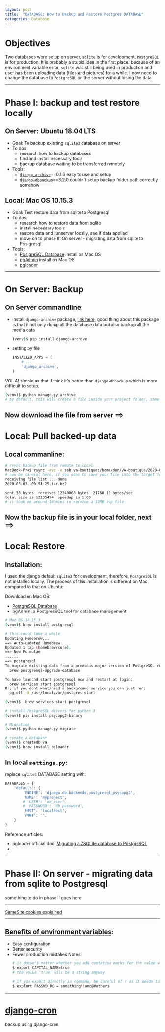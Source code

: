 ```yaml
---
layout: post
title:  "DATABASE: How to Backup and Restore Postgres DATABASE"
categories: Database
---
```

# Objectives
Two databases were setup on server, `sqlite` is for development, `PostgreSQL` is for production. It is probably a stupid idea in the first place: because of an environment variable error, `sqlite` was still being used in production and user has been uploading data (files and pictures) for a while. I now need to change the database to `PostgreSQL` on the server without losing the data.

---

# Phase I: backup and test restore locally
## **On Server**: Ubuntu 18.04 LTS  
* Goal: To backup exisiting `sqlite3` database on server
* To dos:
    * research how to backup databases 
    * find and install necessary tools
    * backup database waiting to be transferred remotely
* Tools: 
    * [`django-archive`](https://pypi.org/project/django-archive/)==0.1.6 easy to use and setup
    * <s>[`django-dbbackup`](https://pypi.org/project/django-dbbackup/)==3.2.0</s> couldn't setup backup folder path correctly somehow

## **Local**: Mac OS 10.15.3
* Goal: Test restore data from sqlite to Postgresql
* To dos:
    * research how to restore data from sqlite
    * install necessary tools
    * restore data and runserver locally, see if data applied
    * move on to phase II: On server - migrating data from sqlite to Postgresql
* Tools:
    * [PostgreSQL Database](https://www.enterprisedb.com/downloads/postgres-postgresql-downloads) install on Mac OS
    * [pgAdmin](https://www.pgadmin.org/) install on Mac OS
    * [pgloader](https://pgloader.readthedocs.io/en/latest/intro.html)

---

# On Server: Backup
## On Server commandline:
* install `django-archive` package, [link here](https://django-archive.readthedocs.io/en/latest/index.html), good thing about this package is that it not only dump all the database data but also backup all the media data
    ```bash
    (venv)$ pip install django-archive
    ```
* setting.py file
    ```python
    INSTALLED_APPS = (
        # ...
        'django_archive',
    )
    ```
VOILA! simple as that. I think it's better than `django-dbbackup` which is more difficult to setup.
```bash
(venv)$ python manage.py archive
# by default, this will create a file inside your project folder, same folder your venv lives
```
## Now download the file from server ==> 

# Local: Pull backed-up data
## Local commanline:
```bash
# rsync backup file from remote to local
MacBook-Pro$ rsync -avz -e ssh va-boutique:/home/don/VA-boutique/2020-03-03--09-51-25.tar.bz2 __web_backup__/
# now be careful here, if you want to save your file into the target folder, there's no need to type slash before the target folder, otherwise it won't work if you don't have the writing privilege
receiving file list ... done
2020-03-03--09-51-25.tar.bz2

sent 38 bytes  received 12240068 bytes  21760.19 bytes/sec
total size is 12235494  speedup is 1.00
# it took me around 10 mins to receive a 12MB zip file
```
## Now the backup file is in your local folder, next ==>

# Local: Restore
## Installation:
I used the django default `sqlite3` for development, therefore, `PostgreSQL` is not installed locally. The process of this installation is different on Mac compared to that on Ubuntu:

Download on Mac OS:
* [PostgreSQL Database](https://www.enterprisedb.com/downloads/postgres-postgresql-downloads)
* [pgAdmin](https://www.pgadmin.org/): a PostgresSQL tool for database management
```bash
# Mac OS 10.15.3
(venv)$ brew install postgresql

# this could take a while
Updating Homebrew...
==> Auto-updated Homebrew!
Updated 1 tap (homebrew/core).
==> New Formulae
......
==> postgresql
To migrate existing data from a previous major version of PostgreSQL run:
  brew postgresql-upgrade-database

To have launchd start postgresql now and restart at login:
  brew services start postgresql
Or, if you dont want/need a background service you can just run:
  pg_ctl -D /usr/local/var/postgres start

(venv)$  brew services start postgresql

# install PostgreSQL drivers for python 3
(venv)$ pip install psycopg2-binary

# Migration
(venv)$ python manage.py migrate

```

```bash
# create a database
(venv)$ createdb va
(venv)$ brew install pgloader
```

## In local `settings.py`:
replace `sqlite3` DATABASE setting with:
```python
DATABASES = {
    'default': {
        'ENGINE': 'django.db.backends.postgresql_psycopg2',
        'NAME': 'myproject',
        # 'USER': 'db_user',
        # 'PASSWORD': 'db_password',
        'HOST': 'localhost',
        'PORT': '',
    }
}
```

Reference articles:
* pgloader official doc: [Migrating a ZSQLite database to PostgreSQL](https://pgloader.readthedocs.io/en/latest/ref/sqlite.html#sqlite-database-source-specification-from)
* 

---

# Phase II: On server - migrating data from sqlite to Postgresql

something to do in phase II goes here

---






[SameSite cookies explained](https://web.dev/samesite-cookies-explained/)

---
## [Benefits of environment variables](https://hyperlane.co/blog/the-benefits-of-environment-variables-and-how-to-use-them):

- Easy configuration
- Better security
- Fewer production mistakes
Notes: 
    ```bash
    # it doesn't matter whether you add quotation marks for the value when you export, even when they are strings
    $ export CAPITAL_NAME=true
    # the value 'true' will be a string anyway

    # if you export directly in command, be careful of ! as it needs to be excaped \!
    $ explort PASSWD_DB = something\!and@#others
    ```





---
# [django-cron](https://github.com/Tivix/django-cron)
backup using django-cron
